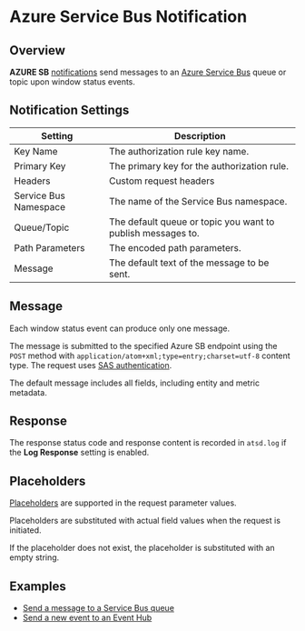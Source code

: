 # Azure Service Bus Notification

## Overview

**AZURE SB** [notifications](../notifications/README.md) send messages to an [Azure Service Bus](https://docs.microsoft.com/en-us/rest/api/servicebus/send-message-to-queue) queue or topic upon window status events.

## Notification Settings

|**Setting**|**Description**|
|---|---|
|Key Name|The authorization rule key name.|
|Primary Key|The primary key for the authorization rule.|
|Headers|Custom request headers|
|Service Bus Namespace|The name of the Service Bus namespace.|
|Queue/Topic|The default queue or topic you want to publish messages to.|
|Path Parameters| The encoded path parameters.|
|Message|The default text of the message to be sent.|

## Message

Each window status event can produce only one message.

The message is submitted to the specified Azure SB endpoint using the `POST` method with `application/atom+xml;type=entry;charset=utf-8` content type. The request uses [SAS authentication](https://docs.microsoft.com/en-us/azure/service-bus-messaging/service-bus-sas).

The default message includes all fields, including entity and metric metadata.

## Response

The response status code and response content is recorded in `atsd.log` if the **Log Response** setting is enabled.

## Placeholders

[Placeholders](../placeholders.md) are supported in the request parameter values.

Placeholders are substituted with actual field values when the request is initiated.

If the placeholder does not exist, the placeholder is substituted with an empty string.

## Examples

* [Send a message to a Service Bus queue](azure-sb-message.md)
* [Send a new event to an Event Hub](azure-sb-event.md)
